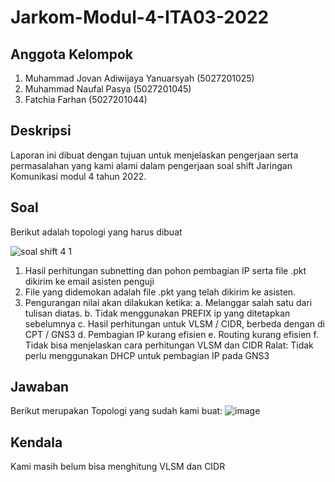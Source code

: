 # Jarkom-Modul-4-ITA03-2022
## Anggota Kelompok
1. Muhammad Jovan Adiwijaya Yanuarsyah (5027201025)
2. Muhammad Naufal Pasya (5027201045)
3. Fatchia Farhan (5027201044)

## Deskripsi
Laporan ini dibuat dengan tujuan untuk menjelaskan pengerjaan serta permasalahan yang kami alami dalam pengerjaan soal shift Jaringan Komunikasi modul 4 tahun 2022.

## Soal
Berikut adalah topologi yang harus dibuat

![soal shift 4 1](https://user-images.githubusercontent.com/90241858/204080251-e6e83879-75fd-48db-875e-3bfa57597263.png)

1. Hasil perhitungan subnetting dan pohon pembagian IP serta file .pkt dikirim ke email asisten penguji 
2. File yang didemokan adalah file .pkt yang telah dikirim ke asisten.
3. Pengurangan nilai akan dilakukan ketika:
    a. Melanggar salah satu dari tulisan diatas.
    b. Tidak menggunakan PREFIX ip yang ditetapkan sebelumnya
    c. Hasil perhitungan untuk VLSM / CIDR, berbeda dengan di CPT / GNS3
    d. Pembagian IP kurang efisien
    e. Routing kurang efisien
    f. Tidak bisa menjelaskan cara perhitungan VLSM dan CIDR
  Ralat: Tidak perlu menggunakan DHCP untuk pembagian IP pada GNS3
## Jawaban
Berikut merupakan Topologi yang sudah kami buat:
![image](https://user-images.githubusercontent.com/90241858/204080354-720c7782-841c-44ff-81bc-315154fc0c9c.png)


## Kendala
Kami masih belum bisa menghitung VLSM dan CIDR

